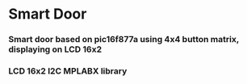 # Smart Door
### Smart door based on pic16f877a using 4x4 button matrix, displaying on LCD 16x2
### LCD 16x2 I2C MPLABX library
